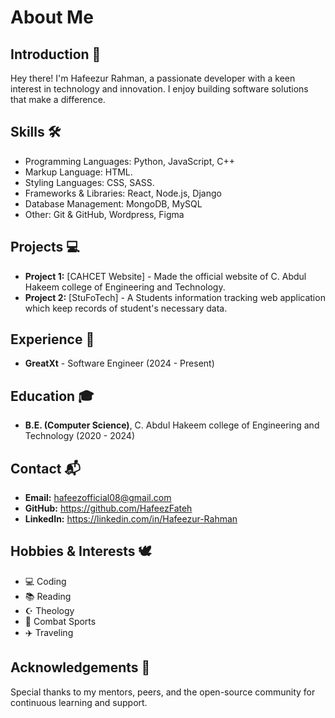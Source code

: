 
# About Me



## Introduction 🚀
Hey there! I'm Hafeezur Rahman, a passionate developer with a keen interest in technology and innovation. I enjoy building software solutions that make a difference.

## Skills  🛠️
- Programming Languages: Python, JavaScript, C++
- Markup Language: HTML.
- Styling Languages: CSS, SASS.
- Frameworks & Libraries: React, Node.js, Django
- Database Management: MongoDB, MySQL
- Other: Git & GitHub, Wordpress, Figma

## Projects 💻
- **Project 1:** [CAHCET Website] - Made the official website of C. Abdul Hakeem college of Engineering and Technology.
- **Project 2:** [StuFoTech] - A Students information tracking web application which keep records of student's necessary data.


## Experience 🏢
- **GreatXt** - Software Engineer (2024 - Present)


## Education 🎓
- **B.E. (Computer Science)**,  C. Abdul Hakeem college of Engineering and Technology (2020 - 2024)

## Contact 📬
- **Email:** hafeezofficial08@gmail.com
- **GitHub:** https://github.com/HafeezFateh
- **LinkedIn:** https://linkedin.com/in/Hafeezur-Rahman

## Hobbies & Interests 🕊️
- 💻 Coding
- 📚 Reading
- ☪️ Theology
- 🥊 Combat Sports
- ✈️ Traveling
  

## Acknowledgements 🤝
Special thanks to my mentors, peers, and the open-source community for continuous learning and support.

